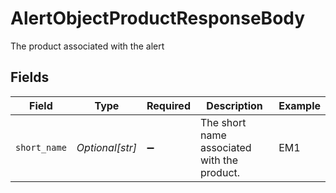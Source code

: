 # AlertObjectProductResponseBody

The product associated with the alert


## Fields

| Field                                       | Type                                        | Required                                    | Description                                 | Example                                     |
| ------------------------------------------- | ------------------------------------------- | ------------------------------------------- | ------------------------------------------- | ------------------------------------------- |
| `short_name`                                | *Optional[str]*                             | :heavy_minus_sign:                          | The short name associated with the product. | EM1                                         |